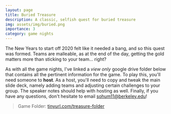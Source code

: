 ```yaml
---
layout: page
title: Buried Treasure
description: A classic, selfish quest for buried treasure 
img: assets/img/buried.png
importance: 3
category: game nights
---
```


The New Years to start off 2020 felt like it needed a bang, and so this quest was formed. Teams are malleable, as at the end of the day, getting the gold matters more than sticking to your team... right?

As with all the game nights, I've linked a *view only* google drive folder below that contains all the pertinent information for the game. To play this, you'll need someone to **host**. As a host, you'll need to copy and tweak the main slide deck, namely adding teams and adjusting certain challenges to your group. The speaker notes should help with hosting as well. Finally, if you have any questions, don't hesitate to email sohum11@berkeley.edu!

> Game Folder: [tinyurl.com/treasure-folder](https://tinyurl.com/treasure-folder)